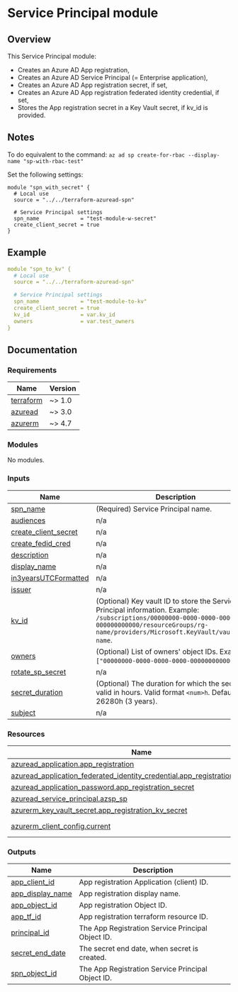 <!-- BEGIN_TF_DOCS -->
# Service Principal module

## Overview

This Service Principal module:

- Creates an Azure AD App registration,
- Creates an Azure AD Service Principal (= Enterprise application),
- Creates an Azure AD App registration secret, if set,
- Creates an Azure AD App registration federated identity credential, if set,
- Stores the App registration secret in a Key Vault secret, if kv\_id is provided.

## Notes

To do equivalent to the command:
`az ad sp create-for-rbac --display-name "sp-with-rbac-test"`

Set the following settings:

```hcl
module "spn_with_secret" {
  # Local use
  source = "../../terraform-azuread-spn"

  # Service Principal settings
  spn_name             = "test-module-w-secret"
  create_client_secret = true
}
```

## Example

```yaml
module "spn_to_kv" {
  # Local use
  source = "../../terraform-azuread-spn"

  # Service Principal settings
  spn_name             = "test-module-to-kv"
  create_client_secret = true
  kv_id                = var.kv_id
  owners               = var.test_owners
}
```

## Documentation
<!-- markdownlint-disable MD033 -->

### Requirements

| Name | Version |
|------|---------|
| <a name="requirement_terraform"></a> [terraform](#requirement\_terraform) | ~> 1.0 |
| <a name="requirement_azuread"></a> [azuread](#requirement\_azuread) | ~> 3.0 |
| <a name="requirement_azurerm"></a> [azurerm](#requirement\_azurerm) | ~> 4.7 |

### Modules

No modules.

### Inputs

| Name | Description | Type | Default | Required |
|------|-------------|------|---------|:--------:|
| <a name="input_spn_name"></a> [spn\_name](#input\_spn\_name) | (Required) Service Principal name. | `string` | n/a | yes |
| <a name="input_audiences"></a> [audiences](#input\_audiences) | n/a | `list` | `[]` | no |
| <a name="input_create_client_secret"></a> [create\_client\_secret](#input\_create\_client\_secret) | n/a | `bool` | `false` | no |
| <a name="input_create_fedid_cred"></a> [create\_fedid\_cred](#input\_create\_fedid\_cred) | n/a | `bool` | `false` | no |
| <a name="input_description"></a> [description](#input\_description) | n/a | `any` | `null` | no |
| <a name="input_display_name"></a> [display\_name](#input\_display\_name) | n/a | `any` | `null` | no |
| <a name="input_in3yearsUTCFormatted"></a> [in3yearsUTCFormatted](#input\_in3yearsUTCFormatted) | n/a | `any` | `null` | no |
| <a name="input_issuer"></a> [issuer](#input\_issuer) | n/a | `any` | `null` | no |
| <a name="input_kv_id"></a> [kv\_id](#input\_kv\_id) | (Optional) Key vault ID to store the Service Principal information. Example: `/subscriptions/00000000-0000-0000-0000-000000000000/resourceGroups/rg-name/providers/Microsoft.KeyVault/vaults/kv-name`. | `string` | `null` | no |
| <a name="input_owners"></a> [owners](#input\_owners) | (Optional) List of owners' object IDs. Example: `["00000000-0000-0000-0000-000000000000"]`. | `list(string)` | `[]` | no |
| <a name="input_rotate_sp_secret"></a> [rotate\_sp\_secret](#input\_rotate\_sp\_secret) | n/a | `bool` | `false` | no |
| <a name="input_secret_duration"></a> [secret\_duration](#input\_secret\_duration) | (Optional) The duration for which the secret is valid in hours. Valid format `<num>h`. Default is 26280h (3 years). | `string` | `"26280h"` | no |
| <a name="input_subject"></a> [subject](#input\_subject) | n/a | `any` | `null` | no |

### Resources

| Name | Type |
|------|------|
| [azuread_application.app_registration](https://registry.terraform.io/providers/hashicorp/azuread/latest/docs/resources/application) | resource |
| [azuread_application_federated_identity_credential.app_registration_fedid_cred](https://registry.terraform.io/providers/hashicorp/azuread/latest/docs/resources/application_federated_identity_credential) | resource |
| [azuread_application_password.app_registration_secret](https://registry.terraform.io/providers/hashicorp/azuread/latest/docs/resources/application_password) | resource |
| [azuread_service_principal.azsp_sp](https://registry.terraform.io/providers/hashicorp/azuread/latest/docs/resources/service_principal) | resource |
| [azurerm_key_vault_secret.app_registration_kv_secret](https://registry.terraform.io/providers/hashicorp/azurerm/latest/docs/resources/key_vault_secret) | resource |
| [azurerm_client_config.current](https://registry.terraform.io/providers/hashicorp/azurerm/latest/docs/data-sources/client_config) | data source |

### Outputs

| Name | Description |
|------|-------------|
| <a name="output_app_client_id"></a> [app\_client\_id](#output\_app\_client\_id) | App registration Application (client) ID. |
| <a name="output_app_display_name"></a> [app\_display\_name](#output\_app\_display\_name) | App registration display name. |
| <a name="output_app_object_id"></a> [app\_object\_id](#output\_app\_object\_id) | App registration Object ID. |
| <a name="output_app_tf_id"></a> [app\_tf\_id](#output\_app\_tf\_id) | App registration terraform resource ID. |
| <a name="output_principal_id"></a> [principal\_id](#output\_principal\_id) | The App Registration Service Principal Object ID. |
| <a name="output_secret_end_date"></a> [secret\_end\_date](#output\_secret\_end\_date) | The secret end date, when secret is created. |
| <a name="output_spn_object_id"></a> [spn\_object\_id](#output\_spn\_object\_id) | The App Registration Service Principal Object ID. |

<!-- END_TF_DOCS -->